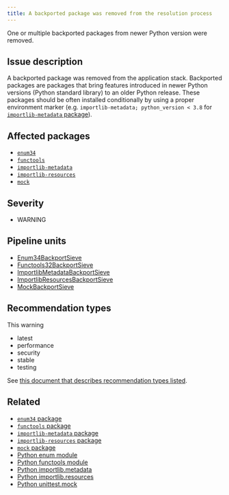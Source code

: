 ```yaml
---
title: A backported package was removed from the resolution process
---
```


One or multiple backported packages from newer Python version were removed.

## Issue description

A backported package was removed from the application stack. Backported
packages are packages that bring features introduced in newer Python versions
(Python standard library) to an older Python release. These packages should be
often installed conditionally by using a proper environment marker (e.g.
``importlib-metadata; python_version < 3.8`` for [``importlib-metadata``
package][importlib_metadata]).

## Affected packages

 * [``enum34``][enum34]
 * [``functools``][functools32]
 * [``importlib-metadata``][importlib_metadata]
 * [``importlib-resources``][importlib_resources]
 * [``mock``][mock]

## Severity

 * WARNING

## Pipeline units

 * [Enum34BackportSieve](https://thoth-station.ninja/docs/developers/adviser/thoth.adviser.sieves.html#thoth.adviser.sieves.Enum34BackportSieve)
 * [Functools32BackportSieve](https://thoth-station.ninja/docs/developers/adviser/thoth.adviser.sieves.html#thoth.adviser.sieves.Functools32BackportSieve)
 * [ImportlibMetadataBackportSieve](https://thoth-station.ninja/docs/developers/adviser/thoth.adviser.sieves.html#thoth.adviser.sieves.ImportlibMetadataBackportSieve)
 * [ImportlibResourcesBackportSieve](https://thoth-station.ninja/docs/developers/adviser/thoth.adviser.sieves.html#thoth.adviser.sieves.ImportlibResourcesBackportSieve)
 * [MockBackportSieve](https://thoth-station.ninja/docs/developers/adviser/thoth.adviser.sieves.html#thoth.adviser.sieves.MockBackportSieve)

## Recommendation types

This warning

 * latest
 * performance
 * security
 * stable
 * testing

See [this document that describes recommendation types
listed](http://thoth-station.ninja/recommendation-types).

## Related

 * [``enum34`` package][enum34]
 * [``functools`` package][functools32]
 * [``importlib-metadata`` package][importlib_metadata]
 * [``importlib-resources`` package][importlib_resources]
 * [``mock`` package][mock]
 * [Python enum module][py_enum]
 * [Python functools module][py_functools]
 * [Python importlib.metadata][py_importlib_metadata]
 * [Python importlib.resources][py_importlib_resources]
 * [Python unittest.mock][py_mock]

[enum34]: https://pypi.org/project/enum34
[functools32]: https://pypi.org/project/functools32
[importlib_metadata]: https://pypi.org/project/importlib-metadata
[importlib_resources]: https://pypi.org/project/importlib-resources
[mock]: https://pypi.org/project/mock
[py_enum]: https://docs.python.org/3/library/enum.html
[py_functools]: https://docs.python.org/3/library/functools.html
[py_importlib_metadata]: https://docs.python.org/3/library/importlib.metadata.html
[py_importlib_resources]: https://docs.python.org/3/library/importlib.html#module-importlib.resources
[py_mock]: https://docs.python.org/3/library/unittest.mock.html
